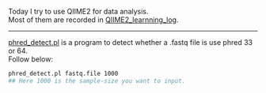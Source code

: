 Today I try to use QIIME2 for data analysis.  
Most of them are recorded in [QIIME2_learnning_log](QIIME2_learnning_log/).

***

[phred_detect.pl](phred_detect.pl) is a program to detect whether a .fastq file is use phred 33 or 64.  
Follow below:

```Bash
phred_detect.pl fastq.file 1000
## Here 1000 is the sample-size you want to input.
```
